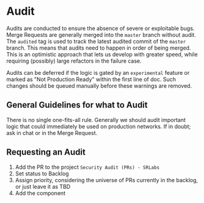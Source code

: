 # Audit

Audits are conducted to ensure the absence of severe or exploitable bugs. Merge Requests are generally merged into the `master` branch without audit. The `audited` tag is used to track the latest audited commit of the `master` branch. This means that audits need to happen in order of being merged.  
This is an optimistic approach that lets us develop with greater speed, while requiring (possibly) large refactors in the failure case.

Audits can be deferred if the logic is gated by an `experimental` feature or marked as "Not Production Ready" within the first line of doc. Such changes should be queued manually before these warnings are removed.

## General Guidelines for what to Audit

There is no single one-fits-all rule. Generally we should audit important logic that could immediately be used on production networks. If in doubt; ask in chat or in the Merge Request.

## Requesting an Audit

1. Add the PR to the project `Security Audit (PRs) - SRLabs`
2. Set status to Backlog
3. Assign priority, considering the universe of PRs currently in the backlog, or just leave it as TBD
4. Add the component
